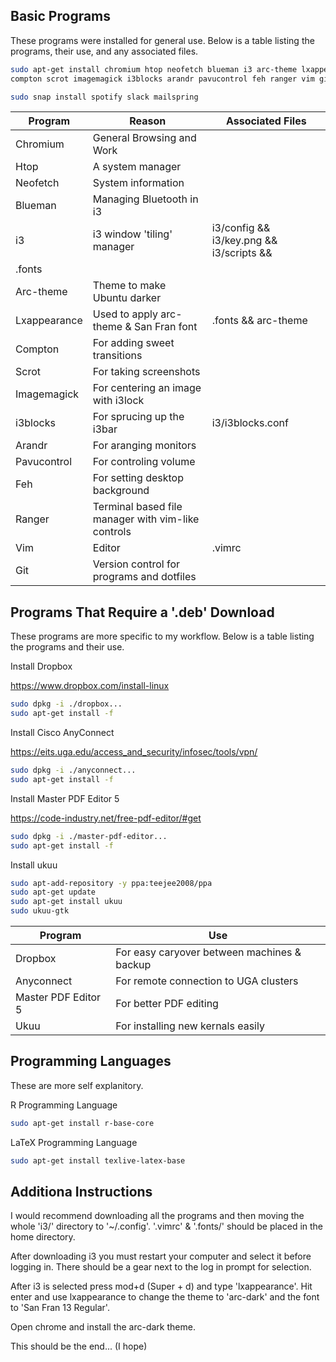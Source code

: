 ## Basic Programs

These programs were installed for general use. 
Below is a table listing the programs, their use, and any associated files.

```bash
sudo apt-get install chromium htop neofetch blueman i3 arc-theme lxappearance
compton scrot imagemagick i3blocks arandr pavucontrol feh ranger vim git

sudo snap install spotify slack mailspring
```

| Program | Reason | Associated Files |
| --- | --- | --- |
| Chromium | General Browsing and Work | |
| Htop | A system manager | |
| Neofetch | System information | |
| Blueman | Managing Bluetooth in i3 | |
| i3 | i3 window 'tiling' manager | i3/config && i3/key.png && i3/scripts &&
.fonts |
| Arc-theme | Theme to make Ubuntu darker | |
| Lxappearance | Used to apply arc-theme & San Fran font | .fonts && arc-theme |
| Compton | For adding sweet transitions | |
| Scrot | For taking screenshots | |
| Imagemagick | For centering an image with i3lock | |
| i3blocks | For sprucing up the i3bar | i3/i3blocks.conf |
| Arandr | For aranging monitors | |
| Pavucontrol | For controling volume | |
| Feh | For setting desktop background | |
| Ranger | Terminal based file manager with vim-like controls | |
| Vim | Editor | .vimrc |
| Git | Version control for programs and dotfiles | |

## Programs That Require a '.deb' Download

These programs are more specific to my workflow.
Below is a table listing the programs and their use.

Install Dropbox

<https://www.dropbox.com/install-linux>

```bash
sudo dpkg -i ./dropbox...
sudo apt-get install -f
```

Install Cisco AnyConnect

<https://eits.uga.edu/access_and_security/infosec/tools/vpn/>

```bash
sudo dpkg -i ./anyconnect...
sudo apt-get install -f
```

Install Master PDF Editor 5

<https://code-industry.net/free-pdf-editor/#get>

```bash
sudo dpkg -i ./master-pdf-editor...
sudo apt-get install -f
```

Install ukuu

```bash
sudo apt-add-repository -y ppa:teejee2008/ppa
sudo apt-get update
sudo apt-get install ukuu
sudo ukuu-gtk
```

| Program | Use |
| --- | --- |
| Dropbox | For easy caryover between machines & backup |
| Anyconnect | For remote connection to UGA clusters |
| Master PDF Editor 5 | For better PDF editing |
| Ukuu | For installing new kernals easily |

## Programming Languages

These are more self explanitory.

R Programming Language

```bash
sudo apt-get install r-base-core
```

LaTeX Programming Language
```bash
sudo apt-get install texlive-latex-base
```

## Additiona Instructions

I would recommend downloading all the programs and then moving the whole 'i3/'
directory to '~/.config'. '.vimrc' & '.fonts/' should be placed in the home
directory.  

After downloading i3 you must restart your computer and select it before
logging in. There should be a gear next to the log in prompt for selection.

After i3 is selected press mod+d (Super + d) and type 'lxappearance'. Hit enter
and use lxappearance to change the theme to 'arc-dark' and the font to 'San Fran
13 Regular'. 

Open chrome and install the arc-dark theme.

This should be the end... (I hope) 
